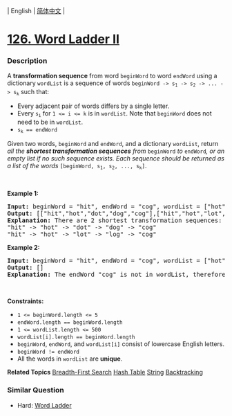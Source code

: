 | English | [简体中文](README.md) |

# [126. Word Ladder II](https://leetcode-cn.com/problems/word-ladder-ii)
 ### Description
<p>A <strong>transformation sequence</strong> from word <code>beginWord</code> to word <code>endWord</code> using a dictionary <code>wordList</code> is a sequence of words <code>beginWord -&gt; s<sub>1</sub> -&gt; s<sub>2</sub> -&gt; ... -&gt; s<sub>k</sub></code> such that:</p>

<ul>
	<li>Every adjacent pair of words differs by a single letter.</li>
	<li>Every <code>s<sub>i</sub></code> for <code>1 &lt;= i &lt;= k</code> is in <code>wordList</code>. Note that <code>beginWord</code> does not need to be in <code>wordList</code>.</li>
	<li><code>s<sub>k</sub> == endWord</code></li>
</ul>

<p>Given two words, <code>beginWord</code> and <code>endWord</code>, and a dictionary <code>wordList</code>, return <em>all the <strong>shortest transformation sequences</strong> from</em> <code>beginWord</code> <em>to</em> <code>endWord</code><em>, or an empty list if no such sequence exists. Each sequence should be returned as a list of the words </em><code>[beginWord, s<sub>1</sub>, s<sub>2</sub>, ..., s<sub>k</sub>]</code>.</p>

<p>&nbsp;</p>
<p><strong>Example 1:</strong></p>

<pre>
<strong>Input:</strong> beginWord = &quot;hit&quot;, endWord = &quot;cog&quot;, wordList = [&quot;hot&quot;,&quot;dot&quot;,&quot;dog&quot;,&quot;lot&quot;,&quot;log&quot;,&quot;cog&quot;]
<strong>Output:</strong> [[&quot;hit&quot;,&quot;hot&quot;,&quot;dot&quot;,&quot;dog&quot;,&quot;cog&quot;],[&quot;hit&quot;,&quot;hot&quot;,&quot;lot&quot;,&quot;log&quot;,&quot;cog&quot;]]
<strong>Explanation:</strong>&nbsp;There are 2 shortest transformation sequences:
&quot;hit&quot; -&gt; &quot;hot&quot; -&gt; &quot;dot&quot; -&gt; &quot;dog&quot; -&gt; &quot;cog&quot;
&quot;hit&quot; -&gt; &quot;hot&quot; -&gt; &quot;lot&quot; -&gt; &quot;log&quot; -&gt; &quot;cog&quot;
</pre>

<p><strong>Example 2:</strong></p>

<pre>
<strong>Input:</strong> beginWord = &quot;hit&quot;, endWord = &quot;cog&quot;, wordList = [&quot;hot&quot;,&quot;dot&quot;,&quot;dog&quot;,&quot;lot&quot;,&quot;log&quot;]
<strong>Output:</strong> []
<strong>Explanation:</strong> The endWord &quot;cog&quot; is not in wordList, therefore there is no valid transformation sequence.
</pre>

<p>&nbsp;</p>
<p><strong>Constraints:</strong></p>

<ul>
	<li><code>1 &lt;= beginWord.length &lt;= 5</code></li>
	<li><code>endWord.length == beginWord.length</code></li>
	<li><code>1 &lt;= wordList.length &lt;= 500</code></li>
	<li><code>wordList[i].length == beginWord.length</code></li>
	<li><code>beginWord</code>, <code>endWord</code>, and <code>wordList[i]</code> consist of lowercase English letters.</li>
	<li><code>beginWord != endWord</code></li>
	<li>All the words in <code>wordList</code> are <strong>unique</strong>.</li>
</ul>

**Related Topics**  [Breadth-First Search](https://leetcode-cn.com/tag/breadth-first-search) [Hash Table](https://leetcode-cn.com/tag/hash-table) [String](https://leetcode-cn.com/tag/string) [Backtracking](https://leetcode-cn.com/tag/backtracking) 

### Similar Question
 - Hard:	[Word Ladder](https://leetcode-cn.com/problems/word-ladder) 
